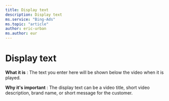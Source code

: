 ```yaml
---
title: Display text
description: Display text
ms.service: "Bing-Ads"
ms.topic: "article"
author: eric-urban
ms.author: eur
---
```


# Display text

**What it is** :     The text you enter here will be shown below the video when it is played.

**Why it's important** :     The display text can be a video title, short video description, brand name, or short message for the customer.


